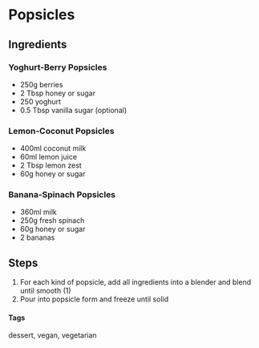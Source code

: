 # Popsicles

## Ingredients

### Yoghurt-Berry Popsicles

* 250g berries
* 2 Tbsp honey or sugar
* 250 yoghurt
* 0.5 Tbsp vanilla sugar (optional)

### Lemon-Coconut Popsicles

* 400ml coconut milk
* 60ml lemon juice
* 2 Tbsp lemon zest 
* 60g honey or sugar

### Banana-Spinach Popsicles

* 360ml milk
* 250g fresh spinach
* 60g honey or sugar
* 2 bananas 

## Steps

1. For each kind of popsicle, add all ingredients into a blender and blend until smooth (1)
2. Pour into popsicle form and freeze until solid 

#### Tags
dessert, vegan, vegetarian
